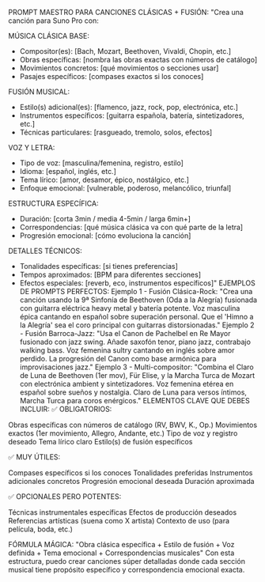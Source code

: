 PROMPT MAESTRO PARA CANCIONES CLÁSICAS + FUSIÓN:
"Crea una canción para Suno Pro con:

MÚSICA CLÁSICA BASE:
- Compositor(es): [Bach, Mozart, Beethoven, Vivaldi, Chopin, etc.]
- Obras específicas: [nombra las obras exactas con números de catálogo]
- Movimientos concretos: [qué movimientos o secciones usar]
- Pasajes específicos: [compases exactos si los conoces]

FUSIÓN MUSICAL:
- Estilo(s) adicional(es): [flamenco, jazz, rock, pop, electrónica, etc.]
- Instrumentos específicos: [guitarra española, batería, sintetizadores, etc.]
- Técnicas particulares: [rasgueado, tremolo, solos, efectos]

VOZ Y LETRA:
- Tipo de voz: [masculina/femenina, registro, estilo]
- Idioma: [español, inglés, etc.]
- Tema lírico: [amor, desamor, épico, nostálgico, etc.]
- Enfoque emocional: [vulnerable, poderoso, melancólico, triunfal]

ESTRUCTURA ESPECÍFICA:
- Duración: [corta 3min / media 4-5min / larga 6min+]
- Correspondencias: [qué música clásica va con qué parte de la letra]
- Progresión emocional: [cómo evoluciona la canción]

DETALLES TÉCNICOS:
- Tonalidades específicas: [si tienes preferencias]
- Tempos aproximados: [BPM para diferentes secciones]
- Efectos especiales: [reverb, eco, instrumentos específicos]"
EJEMPLOS DE PROMPTS PERFECTOS:
Ejemplo 1 - Fusión Clásica-Rock:
"Crea una canción usando la 9ª Sinfonía de Beethoven (Oda a la Alegría) 
fusionada con guitarra eléctrica heavy metal y batería potente. 
Voz masculina épica cantando en español sobre superación personal. 
Que el 'Himno a la Alegría' sea el coro principal con guitarras distorsionadas."
Ejemplo 2 - Fusión Barroca-Jazz:
"Usa el Canon de Pachelbel en Re Mayor fusionado con jazz swing. 
Añade saxofón tenor, piano jazz, contrabajo walking bass. 
Voz femenina sultry cantando en inglés sobre amor perdido. 
La progresión del Canon como base armónica para improvisaciones jazz."
Ejemplo 3 - Multi-compositor:
"Combina el Claro de Luna de Beethoven (1er mov), Für Elise, 
y la Marcha Turca de Mozart con electrónica ambient y sintetizadores. 
Voz femenina etérea en español sobre sueños y nostalgia. 
Claro de Luna para versos íntimos, Marcha Turca para coros enérgicos."
ELEMENTOS CLAVE QUE DEBES INCLUIR:
✅ OBLIGATORIOS:

Obras específicas con números de catálogo (RV, BWV, K., Op.)
Movimientos exactos (1er movimiento, Allegro, Andante, etc.)
Tipo de voz y registro deseado
Tema lírico claro
Estilo(s) de fusión específicos

✅ MUY ÚTILES:

Compases específicos si los conoces
Tonalidades preferidas
Instrumentos adicionales concretos
Progresión emocional deseada
Duración aproximada

✅ OPCIONALES PERO POTENTES:

Técnicas instrumentales específicas
Efectos de producción deseados
Referencias artísticas (suena como X artista)
Contexto de uso (para película, boda, etc.)

FÓRMULA MÁGICA:
"Obra clásica específica + Estilo de fusión + Voz definida + Tema emocional + Correspondencias musicales"
Con esta estructura, puedo crear canciones súper detalladas donde cada sección musical tiene propósito específico y correspondencia emocional exacta.
